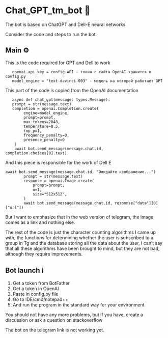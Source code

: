 # Chat_GPT_tm_bot :robot:

The bot is based on ChatGPT and Dell-E neural networks.

Consider the code and steps to run the bot.

## Main ⚙️

  This is the code required for GPT and Dell to work
      
       openai.api_key = config.API - токин с сайта OpenAI хранится в config.py
       model_engine = "text-davinci-003" - модель на которой работает GPT
       
 This part of the code is copied from the OpenAI documentation
       
       async def chat_gpt(message: types.Message):
       prompt = str(message.text)
       completion = openai.Completion.create(
            engine=model_engine,
            prompt=prompt,
            max_tokens=2048,
            temperature=0.5,
            top_p=1,
            frequency_penalty=0,
            presence_penalty=0
        )
        await bot.send_message(message.chat.id, completion.choices[0].text)
       
And this piece is responsible for the work of Dell E

    await bot.send_message(message.chat.id, "Ожидайте изображение...")
            prompt = str(message.text)
            response = openai.Image.create(
                prompt=prompt,
                n=1,
                size="512x512",
            )
            await bot.send_message(message.chat.id, response["data"][0]["url"])
            
  But I want to emphasize that in the web version of telegram, the image comes as a link and nothing else.
  
   The rest of the code is just the character counting algorithms I came up with, the functions for determining whether the user is subscribed to a group in Tg and the database storing all the data about the user, I can’t say that all these algorithms have been brought to mind, but they are not bad, although they require improvements.
  
## Bot launch ℹ️

  1. Get a token from BotFather
  2. Get a token in OpenAI
  3. Paste in config.py file
  4. Go to IDE/cmd/notepad++
  5. And run the program in the standard way for your environment
 
  You should not have any more problems, but if you have, create a discussion or ask a question on stackoverflow
 
 
  The bot on the telegram link is not working yet.
